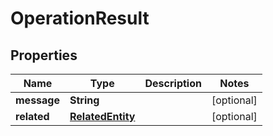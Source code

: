 
# OperationResult

## Properties
Name | Type | Description | Notes
------------ | ------------- | ------------- | -------------
**message** | **String** |  |  [optional]
**related** | [**RelatedEntity**](RelatedEntity.md) |  |  [optional]



